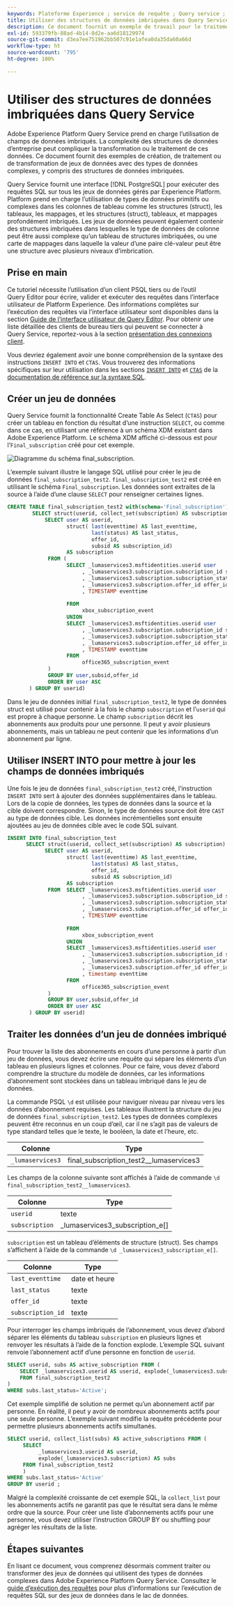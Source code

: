 ```yaml
---
keywords: Plateforme Experience ; service de requête ; Query service ; structures de données imbriquées ; données imbriquées ;
title: Utiliser des structures de données imbriquées dans Query Service
description: Ce document fournit un exemple de travail pour le traitement et la transformation des champs de données imbriqués à l’aide des instructions CTAS et INSERT INTO.
exl-id: 593379fb-88ad-4b14-8d2e-aa6d18129974
source-git-commit: d3ea7ee751962bb507c91e1afea0da35da60a66d
workflow-type: ht
source-wordcount: '795'
ht-degree: 100%

---
```


# Utiliser des structures de données imbriquées dans Query Service

Adobe Experience Platform Query Service prend en charge l’utilisation de champs de données imbriqués. La complexité des structures de données d’entreprise peut compliquer la transformation ou le traitement de ces données. Ce document fournit des exemples de création, de traitement ou de transformation de jeux de données avec des types de données complexes, y compris des structures de données imbriquées.

Query Service fournit une interface [!DNL PostgreSQL] pour exécuter des requêtes SQL sur tous les jeux de données gérés par Experience Platform. Platform prend en charge l’utilisation de types de données primitifs ou complexes dans les colonnes de tableau comme les structures (struct), les tableaux, les mappages, et les structures (struct), tableaux, et mappages profondément imbriqués. Les jeux de données peuvent également contenir des structures imbriquées dans lesquelles le type de données de colonne peut être aussi complexe qu’un tableau de structures imbriquées, ou une carte de mappages dans laquelle la valeur d’une paire clé-valeur peut être une structure avec plusieurs niveaux d’imbrication.

## Prise en main

Ce tutoriel nécessite l’utilisation d’un client PSQL tiers ou de l’outil Query Editor pour écrire, valider et exécuter des requêtes dans l’interface utilisateur de Platform Experience. Des informations complètes sur l’exécution des requêtes via l’interface utilisateur sont disponibles dans la section [Guide de l’interface utilisateur de Query Editor](../ui/user-guide.md). Pour obtenir une liste détaillée des clients de bureau tiers qui peuvent se connecter à Query Service, reportez-vous à la section [présentation des connexions client](../clients/overview.md).

Vous devriez également avoir une bonne compréhension de la syntaxe des instructions `INSERT INTO` et `CTAS`. Vous trouverez des informations spécifiques sur leur utilisation dans les sections [`INSERT INTO`](../sql/syntax.md#insert-into) et [`CTAS`](../sql/syntax.md#create-table-as-select) de la [documentation de référence sur la syntaxe SQL](../sql/syntax.md).

## Créer un jeu de données

Query Service fournit la fonctionnalité Create Table As Select (`CTAS`) pour créer un tableau en fonction du résultat d’une instruction `SELECT`, ou comme dans ce cas, en utilisant une référence à un schéma XDM existant dans Adobe Experience Platform. Le schéma XDM affiché ci-dessous est pour l’`Final_subscription` créé pour cet exemple.

![Diagramme du schéma final_subscription.](../images/best-practices/final-subscription-schema.png)

L’exemple suivant illustre le langage SQL utilisé pour créer le jeu de données `final_subscription_test2`. `final_subscription_test2` est créé en utilisant le schéma `Final_subscription`. Les données sont extraites de la source à l’aide d’une clause `SELECT` pour renseigner certaines lignes.

```sql
CREATE TABLE final_subscription_test2 with(schema='Final_subscription') AS (
        SELECT struct(userid, collect_set(subscription) AS subscription) AS _lumaservices3 FROM(
            SELECT user AS userid,
                   struct( last(eventtime) AS last_eventtime,
                           last(status) AS last_status,
                           offer_id, 
                           subsid AS subscription_id)
                   AS subscription
             FROM (
                   SELECT _lumaservices3.msftidentities.userid user
                        , _lumaservices3.subscription.subscription_id subsid
                        , _lumaservices3.subscription.subscription_status status
                        , _lumaservices3.subscription.offer_id offer_id
                        , TIMESTAMP eventtime
 
                   FROM
                        xbox_subscription_event
                   UNION   
                   SELECT _lumaservices3.msftidentities.userid user
                        , _lumaservices3.subscription.subscription_id subsid
                        , _lumaservices3.subscription.subscription_status status
                        , _lumaservices3.subscription.offer_id offer_id
                        , TIMESTAMP eventtime
                   FROM
                        office365_subscription_event
             ) 
             GROUP BY user,subsid,offer_id
             ORDER BY user ASC
       ) GROUP BY userid)
```

Dans le jeu de données initial `final_subscription_test2`, le type de données struct est utilisé pour contenir à la fois le champ `subscription` et l’`userid` qui est propre à chaque personne. Le champ `subscription` décrit les abonnements aux produits pour une personne. Il peut y avoir plusieurs abonnements, mais un tableau ne peut contenir que les informations d’un abonnement par ligne.

## Utiliser INSERT INTO pour mettre à jour les champs de données imbriqués

Une fois le jeu de données `final_subscription_test2` créé, l’instruction `INSERT INTO` sert à ajouter des données supplémentaires dans le tableau. Lors de la copie de données, les types de données dans la source et la cible doivent correspondre. Sinon, le type de données source doit être `CAST` au type de données cible. Les données incrémentielles sont ensuite ajoutées au jeu de données cible avec le code SQL suivant.

```sql
INSERT INTO final_subscription_test
      SELECT struct(userid, collect_set(subscription) AS subscription) AS _lumaservices3 FROM(
            SELECT user AS userid,
                   struct( last(eventtime) AS last_eventtime,
                           last(status) AS last_status,
                           offer_id, 
                           subsid AS subscription_id)
                   AS subscription
             FROM  SELECT _lumaservices3.msftidentities.userid user
                        , _lumaservices3.subscription.subscription_id subsid
                        , _lumaservices3.subscription.subscription_status status
                        , _lumaservices3.subscription.offer_id offer_id
                        , TIMESTAMP eventtime
 
                   FROM
                        xbox_subscription_event
                   UNION   
                   SELECT _lumaservices3.msftidentities.userid user
                        , _lumaservices3.subscription.subscription_id subsid
                        , _lumaservices3.subscription.subscription_status status
                        , _lumaservices3.subscription.offer_id offer_id
                        , timestamp eventtime
                   FROM
                        office365_subscription_event
             ) 
             GROUP BY user,subsid,offer_id
             ORDER BY user ASC
       ) GROUP BY userid)
```

## Traiter les données d’un jeu de données imbriqué

Pour trouver la liste des abonnements en cours d’une personne à partir d’un jeu de données, vous devez écrire une requête qui sépare les éléments d’un tableau en plusieurs lignes et colonnes. Pour ce faire, vous devez d’abord comprendre la structure du modèle de données, car les informations d’abonnement sont stockées dans un tableau imbriqué dans le jeu de données.

La commande PSQL `\d` est utilisée pour naviguer niveau par niveau vers les données d’abonnement requises. Les tableaux illustrent la structure du jeu de données `final_subscription_test2`. Les types de données complexes peuvent être reconnus en un coup d’œil, car il ne s’agit pas de valeurs de type standard telles que le texte, le booléen, la date et l’heure, etc.

| Colonne | Type |
|--------|-------|
| `_lumaservices3` | final_subscription_test2__lumaservices3 |

Les champs de la colonne suivante sont affichés à l’aide de commande `\d final_subscription_test2__lumaservices3`.

| Colonne | Type |
|---------|-------|
| `userid` | texte |
| `subscription` | _lumaservices3_subscription_e[] |

`subscription` est un tableau d’éléments de structure (struct). Ses champs s’affichent à l’aide de la commande `\d _lumaservices3_subscription_e[]`.

| Colonne | Type |
|---------|-------|
| `last_eventtime` | date et heure |
| `last_status` | texte |
| `offer_id` | texte |
| `subscription_id` | texte |

Pour interroger les champs imbriqués de l’abonnement, vous devez d’abord séparer les éléments du tableau `subscription` en plusieurs lignes et renvoyer les résultats à l’aide de la fonction explode. L’exemple SQL suivant renvoie l’abonnement actif d’une personne en fonction de `userid`.

```sql
SELECT userid, subs AS active_subscription FROM (
    SELECT _lumaservices3.userid AS userid, explode(_lumaservices3.subscription) AS subs 
    FROM final_subscription_test2
)
WHERE subs.last_status='Active';
```

Cet exemple simplifié de solution ne permet qu’un abonnement actif par personne. En réalité, il peut y avoir de nombreux abonnements actifs pour une seule personne. L’exemple suivant modifie la requête précédente pour permettre plusieurs abonnements actifs simultanés.

```sql
SELECT userid, collect_list(subs) AS active_subscriptions FROM (
     SELECT
          _lumaservices3.userid AS userid,
          explode(_lumaservices3.subscription) AS subs
     FROM final_subscription_test2
     )
WHERE subs.last_status='Active' 
GROUP BY userid ;
```

Malgré la complexité croissante de cet exemple SQL, la `collect_list` pour les abonnements actifs ne garantit pas que le résultat sera dans le même ordre que la source. Pour créer une liste d’abonnements actifs pour une personne, vous devez utiliser l’instruction GROUP BY ou shuffling pour agréger les résultats de la liste.

## Étapes suivantes

En lisant ce document, vous comprenez désormais comment traiter ou transformer des jeux de données qui utilisent des types de données complexes dans Adobe Experience Platform Query Service. Consultez le [guide d’exécution des requêtes](../best-practices/writing-queries.md) pour plus d’informations sur l’exécution de requêtes SQL sur des jeux de données dans le lac de données.
